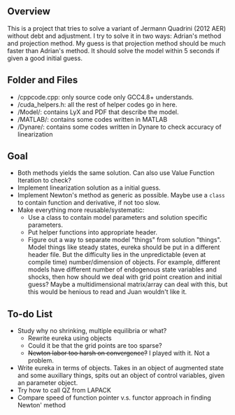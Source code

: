 <link href="https://gist.githubusercontent.com/tuzz/3331384/raw/94f2380c2b798fab2139fd0a8f478c4f2d642e3b/github.css" rel="stylesheet"></link>

## Overview
This is a project that tries to solve a variant of Jermann Quadrini (2012 AER) without debt and adjustment. I try to solve it in two ways: Adrian's method and projection method. My guess is that projection method should be much faster than Adrian's method. It should solve the model within 5 seconds if given a good initial guess.

## Folder and Files
+ /cppcode.cpp: only source code only GCC4.8+ understands.
+ /cuda\_helpers.h: all the rest of helper codes go in here.
+ /Model/: contains LyX and PDF that describe the model.
+ /MATLAB/: contains some codes written in MATLAB
+ /Dynare/: contains some codes written in Dynare to check accuracy of linearization

## Goal
+ Both methods yields the same solution. Can also use Value Function Iteration to check?
+ Implement linearization solution as a initial guess.
+ Implement Newton's method as generic as possible. Maybe use a `class` to contain function and derivative, if not too slow.
+ Make everything more reusable/systematic:
	+ Use a class to contain model parameters and solution specific parameters.
	+ Put helper functions into appropriate header.
	+ Figure out a way to separate model "things" from solution "things". Model things like steady states, eureka should be put in a different header file. But the difficulty lies in the unpredictable (even at compile time) number/dimension of objects. For example, different models have different number of endogenous state variables and shocks, then how should we deal with grid point creation and initial guess? Maybe a multidimensional matrix/array can deal with this, but this would be henious to read and Juan wouldn't like it.

## To-do List
+ Study why no shrinking, multiple equilibria or what?
	+ Rewrite eureka using objects
	+ Could it be that the grid points are too sparse?
	+ ~~Newton labor too harsh on convergence?~~ I played with it. Not a problem.
+ Write eureka in terms of objects. Takes in an object of augmented state and some auxillary things, spits out an object of control variables, given an parameter object.
+ Try how to call QZ from LAPACK
+ Compare speed of function pointer v.s. functor approach in finding Newton' method
